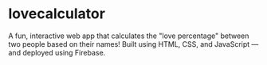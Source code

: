 # lovecalculator
A fun, interactive web app that calculates the "love percentage" between two people based on their names! Built using HTML, CSS, and JavaScript — and deployed using Firebase.
